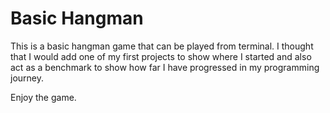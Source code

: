 # Basic Hangman

This is a basic hangman game that can be played from terminal. I thought that I would add one of my first projects to show where I started 
and also act as a benchmark to show how far I have progressed in my programming journey.

Enjoy the game.
